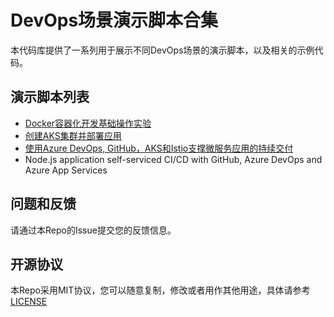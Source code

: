 # DevOps场景演示脚本合集

本代码库提供了一系列用于展示不同DevOps场景的演示脚本，以及相关的示例代码。

## 演示脚本列表

- [Docker容器化开发基础操作实验](./00-docker-basic/README.md)
- [创建AKS集群并部署应用](./01-aks-simple-app/README.md)
- [使用Azure DevOps, GitHub，AKS和Istio支撑微服务应用的持续交付](./02-azuredevops-aks-istio/README.md)
- Node.js application self-serviced CI/CD with GitHub, Azure DevOps and Azure App Services

## 问题和反馈

请通过本Repo的Issue提交您的反馈信息。

## 开源协议

本Repo采用MIT协议，您可以随意复制，修改或者用作其他用途，具体请参考 [LICENSE](./LICENSE)
